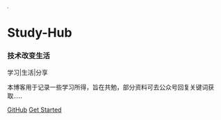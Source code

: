 <img src="../images/head.jpg" style="zoom:20%;" />

# Study-Hub
### 技术改变生活
学习|生活|分享 

本博客用于记录一些学习所得，旨在共勉，部分资料可去公众号回复关键词获取.....

[GitHub](https://github.com/ZeroClian)
[Get Started](README.md)
